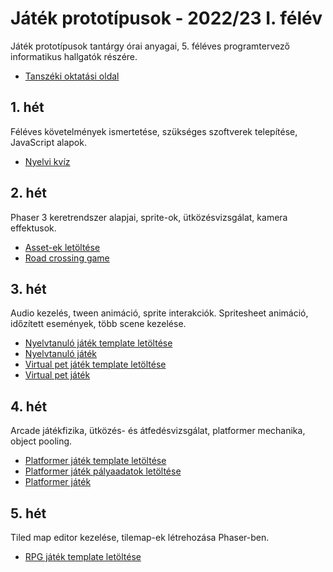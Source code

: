 # Játék prototípusok - 2022/23 I. félév
Játék prototípusok tantárgy órai anyagai, 5. féléves programtervező informatikus hallgatók részére. 

- [Tanszéki oktatási oldal](https://oktatas.iit.uni-miskolc.hu/doku.php?id=tanszek:oktatas:jatek_prototipusok:jatek_prototipusok)

## 1. hét
Féléves követelmények ismertetése, szükséges szoftverek telepítése, JavaScript alapok.

- [Nyelvi kvíz](https://github.com/aron123/jatek-prototipusok-2022/blob/master/01-language-quiz/)

## 2. hét
Phaser 3 keretrendszer alapjai, sprite-ok, ütközésvizsgálat, kamera effektusok.

- [Asset-ek letöltése](https://github.com/aron123/jatek-prototipusok-2022/raw/master/02-assets.zip)
- [Road crossing game](https://github.com/aron123/jatek-prototipusok-2022/tree/master/02-road-crossing-game)

## 3. hét
Audio kezelés, tween animáció, sprite interakciók. Spritesheet animáció, időzített események, több scene kezelése.

- [Nyelvtanuló játék template letöltése](https://github.com/aron123/jatek-prototipusok-2022/raw/master/03-spanish-learning-game-template.zip)
- [Nyelvtanuló játék](https://github.com/aron123/jatek-prototipusok-2022/tree/master/03-spanish-learning-game)
- [Virtual pet játék template letöltése](https://github.com/aron123/jatek-prototipusok-2022/raw/master/03-virtual-pet-game-template.zip)
- [Virtual pet játék](https://github.com/aron123/jatek-prototipusok-2022/tree/master/03-virtual-pet-game)

## 4. hét
Arcade játékfizika, ütközés- és átfedésvizsgálat, platformer mechanika, object pooling.

- [Platformer játék template letöltése](https://github.com/aron123/jatek-prototipusok-2022/raw/master/04-platformer-game-template.zip)
- [Platformer játék pályaadatok letöltése](https://github.com/aron123/jatek-prototipusok-2022/raw/master/04-level-data.json)
- [Platformer játék](https://github.com/aron123/jatek-prototipusok-2022/tree/master/04-platformer-game)

## 5. hét
Tiled map editor kezelése, tilemap-ek létrehozása Phaser-ben. 

- [RPG játék template letöltése](https://github.com/aron123/jatek-prototipusok-2022/raw/master/05-rpg-game-template.zip)
